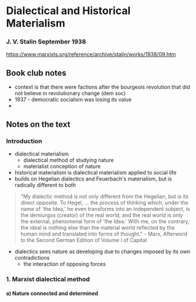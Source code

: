 # Dialectical and Historical Materialism

### J. V. Stalin September 1938

https://www.marxists.org/reference/archive/stalin/works/1938/09.htm

## Book club notes

- context is that there were factions after the bourgeois revolution that did not believe in revolutionary change (dem soc)
- 1937 - democratic socialism was losing its value
- 

## Notes on the text

### Introduction

- dialectical materialism
  - dialectical method of studying nature
  - materialist conception of nature
- historical materialism is dialectical materialism applied to social life
- builds on Hegelian dialectics and Feuerbach's materialism, but is radically different to both

>  "My dialectic method is not only different from the Hegelian, but is its direct opposite. To Hegel, ... the process of thinking which, under the name of 'the Idea,' he even transforms into an independent subject, is the demiurgos (creator) of the real world, and the real world is only the external, phenomenal form of 'the Idea.' With me, on the contrary, the ideal is nothing else than the material world reflected by the human mind and translated into forms of thought."
> \- Marx, Afterword to the Second German Edition of Volume I of Capital

- dialectics sees nature as developing due to changes imposed by its own contradictions
  - the interaction of opposing forces

### 1. Marxist dialectical method

#### a) Nature connected and determined
